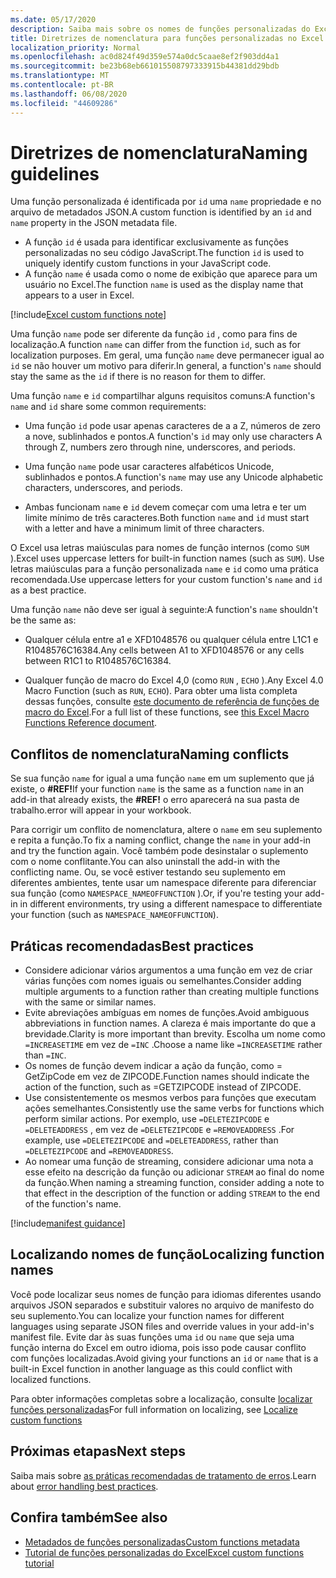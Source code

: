 ```yaml
---
ms.date: 05/17/2020
description: Saiba mais sobre os nomes de funções personalizadas do Excel e evite armadilhas comuns de nomeação.
title: Diretrizes de nomenclatura para funções personalizadas no Excel
localization_priority: Normal
ms.openlocfilehash: ac0d824f49d359e574a0dc5caae8ef2f903dd4a1
ms.sourcegitcommit: be23b68eb661015508797333915b44381dd29bdb
ms.translationtype: MT
ms.contentlocale: pt-BR
ms.lasthandoff: 06/08/2020
ms.locfileid: "44609286"
---
```

# <a name="naming-guidelines"></a><span data-ttu-id="67210-103">Diretrizes de nomenclatura</span><span class="sxs-lookup"><span data-stu-id="67210-103">Naming guidelines</span></span>

<span data-ttu-id="67210-104">Uma função personalizada é identificada por `id` uma `name` propriedade e no arquivo de metadados JSON.</span><span class="sxs-lookup"><span data-stu-id="67210-104">A custom function is identified by an `id` and `name` property in the JSON metadata file.</span></span>

- <span data-ttu-id="67210-105">A função `id` é usada para identificar exclusivamente as funções personalizadas no seu código JavaScript.</span><span class="sxs-lookup"><span data-stu-id="67210-105">The function `id` is used to uniquely identify custom functions in your JavaScript code.</span></span>
- <span data-ttu-id="67210-106">A função `name` é usada como o nome de exibição que aparece para um usuário no Excel.</span><span class="sxs-lookup"><span data-stu-id="67210-106">The function `name` is used as the display name that appears to a user in Excel.</span></span>

[!include[Excel custom functions note](../includes/excel-custom-functions-note.md)]

<span data-ttu-id="67210-107">Uma função `name` pode ser diferente da função `id` , como para fins de localização.</span><span class="sxs-lookup"><span data-stu-id="67210-107">A function `name` can differ from the function `id`, such as for localization purposes.</span></span> <span data-ttu-id="67210-108">Em geral, uma função `name` deve permanecer igual ao `id` se não houver um motivo para diferir.</span><span class="sxs-lookup"><span data-stu-id="67210-108">In general, a function's `name` should stay the same as the `id` if there is no reason for them to differ.</span></span>

<span data-ttu-id="67210-109">Uma função `name` e `id` compartilhar alguns requisitos comuns:</span><span class="sxs-lookup"><span data-stu-id="67210-109">A function's `name` and `id` share some common requirements:</span></span>

- <span data-ttu-id="67210-110">Uma função `id` pode usar apenas caracteres de a a Z, números de zero a nove, sublinhados e pontos.</span><span class="sxs-lookup"><span data-stu-id="67210-110">A function's `id` may only use characters A through Z, numbers zero through nine, underscores, and periods.</span></span>

- <span data-ttu-id="67210-111">Uma função `name` pode usar caracteres alfabéticos Unicode, sublinhados e pontos.</span><span class="sxs-lookup"><span data-stu-id="67210-111">A function's `name` may use any Unicode alphabetic characters, underscores, and periods.</span></span>

- <span data-ttu-id="67210-112">Ambas funcionam `name` e `id` devem começar com uma letra e ter um limite mínimo de três caracteres.</span><span class="sxs-lookup"><span data-stu-id="67210-112">Both function `name` and `id` must start with a letter and have a minimum limit of three characters.</span></span>

<span data-ttu-id="67210-113">O Excel usa letras maiúsculas para nomes de função internos (como `SUM` ).</span><span class="sxs-lookup"><span data-stu-id="67210-113">Excel uses uppercase letters for built-in function names (such as `SUM`).</span></span> <span data-ttu-id="67210-114">Use letras maiúsculas para a função personalizada `name` e `id` como uma prática recomendada.</span><span class="sxs-lookup"><span data-stu-id="67210-114">Use uppercase letters for your custom function's `name` and `id` as a best practice.</span></span>

<span data-ttu-id="67210-115">Uma função `name` não deve ser igual à seguinte:</span><span class="sxs-lookup"><span data-stu-id="67210-115">A function's `name` shouldn't be the same as:</span></span>

- <span data-ttu-id="67210-116">Qualquer célula entre a1 e XFD1048576 ou qualquer célula entre L1C1 e R1048576C16384.</span><span class="sxs-lookup"><span data-stu-id="67210-116">Any cells between A1 to XFD1048576 or any cells between R1C1 to R1048576C16384.</span></span>

- <span data-ttu-id="67210-117">Qualquer função de macro do Excel 4,0 (como `RUN` , `ECHO` ).</span><span class="sxs-lookup"><span data-stu-id="67210-117">Any Excel 4.0 Macro Function (such as `RUN`, `ECHO`).</span></span>  <span data-ttu-id="67210-118">Para obter uma lista completa dessas funções, consulte [este documento de referência de funções de macro do Excel](https://d13ot9o61jdzpp.cloudfront.net/files/Excel%204.0%20Macro%20Functions%20Reference.pdf).</span><span class="sxs-lookup"><span data-stu-id="67210-118">For a full list of these functions, see [this Excel Macro Functions Reference document](https://d13ot9o61jdzpp.cloudfront.net/files/Excel%204.0%20Macro%20Functions%20Reference.pdf).</span></span>

## <a name="naming-conflicts"></a><span data-ttu-id="67210-119">Conflitos de nomenclatura</span><span class="sxs-lookup"><span data-stu-id="67210-119">Naming conflicts</span></span>

<span data-ttu-id="67210-120">Se sua função `name` for igual a uma função `name` em um suplemento que já existe, o **#REF!**</span><span class="sxs-lookup"><span data-stu-id="67210-120">If your function `name` is the same as a function `name` in an add-in that already exists, the **#REF!**</span></span> <span data-ttu-id="67210-121">o erro aparecerá na sua pasta de trabalho.</span><span class="sxs-lookup"><span data-stu-id="67210-121">error will appear in your workbook.</span></span>

<span data-ttu-id="67210-122">Para corrigir um conflito de nomenclatura, altere o `name` em seu suplemento e repita a função.</span><span class="sxs-lookup"><span data-stu-id="67210-122">To fix a naming conflict, change the `name` in your add-in and try the function again.</span></span> <span data-ttu-id="67210-123">Você também pode desinstalar o suplemento com o nome conflitante.</span><span class="sxs-lookup"><span data-stu-id="67210-123">You can also uninstall the add-in with the conflicting name.</span></span> <span data-ttu-id="67210-124">Ou, se você estiver testando seu suplemento em diferentes ambientes, tente usar um namespace diferente para diferenciar sua função (como `NAMESPACE_NAMEOFFUNCTION` ).</span><span class="sxs-lookup"><span data-stu-id="67210-124">Or, if you're testing your add-in in different environments, try using a different namespace to differentiate your function (such as `NAMESPACE_NAMEOFFUNCTION`).</span></span>

## <a name="best-practices"></a><span data-ttu-id="67210-125">Práticas recomendadas</span><span class="sxs-lookup"><span data-stu-id="67210-125">Best practices</span></span>

- <span data-ttu-id="67210-126">Considere adicionar vários argumentos a uma função em vez de criar várias funções com nomes iguais ou semelhantes.</span><span class="sxs-lookup"><span data-stu-id="67210-126">Consider adding multiple arguments to a function rather than creating multiple functions with the same or similar names.</span></span>
- <span data-ttu-id="67210-127">Evite abreviações ambíguas em nomes de funções.</span><span class="sxs-lookup"><span data-stu-id="67210-127">Avoid ambiguous abbreviations in function names.</span></span> <span data-ttu-id="67210-128">A clareza é mais importante do que a brevidade.</span><span class="sxs-lookup"><span data-stu-id="67210-128">Clarity is more important than brevity.</span></span> <span data-ttu-id="67210-129">Escolha um nome como `=INCREASETIME` em vez de `=INC` .</span><span class="sxs-lookup"><span data-stu-id="67210-129">Choose a name like `=INCREASETIME` rather than `=INC`.</span></span>
- <span data-ttu-id="67210-130">Os nomes de função devem indicar a ação da função, como = GetZipCode em vez de ZIPCODE.</span><span class="sxs-lookup"><span data-stu-id="67210-130">Function names should indicate the action of the function, such as =GETZIPCODE instead of ZIPCODE.</span></span>
- <span data-ttu-id="67210-131">Use consistentemente os mesmos verbos para funções que executam ações semelhantes.</span><span class="sxs-lookup"><span data-stu-id="67210-131">Consistently use the same verbs for functions which perform similar actions.</span></span> <span data-ttu-id="67210-132">Por exemplo, use `=DELETEZIPCODE` e `=DELETEADDRESS` , em vez de `=DELETEZIPCODE` e `=REMOVEADDRESS` .</span><span class="sxs-lookup"><span data-stu-id="67210-132">For example, use `=DELETEZIPCODE` and `=DELETEADDRESS`, rather than `=DELETEZIPCODE` and `=REMOVEADDRESS`.</span></span>
- <span data-ttu-id="67210-133">Ao nomear uma função de streaming, considere adicionar uma nota a esse efeito na descrição da função ou adicionar `STREAM` ao final do nome da função.</span><span class="sxs-lookup"><span data-stu-id="67210-133">When naming a streaming function, consider adding a note to that effect in the description of the function or adding `STREAM` to the end of the function's name.</span></span>

[!include[manifest guidance](../includes/manifest-guidance.md)]

## <a name="localizing-function-names"></a><span data-ttu-id="67210-134">Localizando nomes de função</span><span class="sxs-lookup"><span data-stu-id="67210-134">Localizing function names</span></span>

<span data-ttu-id="67210-135">Você pode localizar seus nomes de função para idiomas diferentes usando arquivos JSON separados e substituir valores no arquivo de manifesto do seu suplemento.</span><span class="sxs-lookup"><span data-stu-id="67210-135">You can localize your function names for different languages using separate JSON files and override values in your add-in's manifest file.</span></span> <span data-ttu-id="67210-136">Evite dar às suas funções uma `id` ou `name` que seja uma função interna do Excel em outro idioma, pois isso pode causar conflito com funções localizadas.</span><span class="sxs-lookup"><span data-stu-id="67210-136">Avoid giving your functions an `id` or `name` that is a built-in Excel function in another language as this could conflict with localized functions.</span></span>

<span data-ttu-id="67210-137">Para obter informações completas sobre a localização, consulte [localizar funções personalizadas](custom-functions-localize.md)</span><span class="sxs-lookup"><span data-stu-id="67210-137">For full information on localizing, see [Localize custom functions](custom-functions-localize.md)</span></span>

## <a name="next-steps"></a><span data-ttu-id="67210-138">Próximas etapas</span><span class="sxs-lookup"><span data-stu-id="67210-138">Next steps</span></span>
<span data-ttu-id="67210-139">Saiba mais sobre [as práticas recomendadas de tratamento de erros](custom-functions-errors.md).</span><span class="sxs-lookup"><span data-stu-id="67210-139">Learn about [error handling best practices](custom-functions-errors.md).</span></span>

## <a name="see-also"></a><span data-ttu-id="67210-140">Confira também</span><span class="sxs-lookup"><span data-stu-id="67210-140">See also</span></span>

* [<span data-ttu-id="67210-141">Metadados de funções personalizadas</span><span class="sxs-lookup"><span data-stu-id="67210-141">Custom functions metadata</span></span>](custom-functions-json.md)
* [<span data-ttu-id="67210-142">Tutorial de funções personalizadas do Excel</span><span class="sxs-lookup"><span data-stu-id="67210-142">Excel custom functions tutorial</span></span>](../tutorials/excel-tutorial-create-custom-functions.md)
